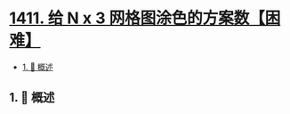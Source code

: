 # [1411. 给 N x 3 网格图涂色的方案数【困难】](https://github.com/tnotesjs/TNotes.leetcode/tree/main/notes/1411.%20%E7%BB%99%20N%20x%203%20%E7%BD%91%E6%A0%BC%E5%9B%BE%E6%B6%82%E8%89%B2%E7%9A%84%E6%96%B9%E6%A1%88%E6%95%B0%E3%80%90%E5%9B%B0%E9%9A%BE%E3%80%91)

<!-- region:toc -->

- [1. 📝 概述](#1--概述)

<!-- endregion:toc -->

## 1. 📝 概述
